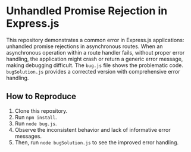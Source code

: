 # Unhandled Promise Rejection in Express.js

This repository demonstrates a common error in Express.js applications: unhandled promise rejections in asynchronous routes.  When an asynchronous operation within a route handler fails, without proper error handling, the application might crash or return a generic error message, making debugging difficult.  The `bug.js` file shows the problematic code.  `bugSolution.js` provides a corrected version with comprehensive error handling.

## How to Reproduce

1. Clone this repository.
2. Run `npm install`.
3. Run `node bug.js`.
4. Observe the inconsistent behavior and lack of informative error messages.
5. Then, run `node bugSolution.js` to see the improved error handling.